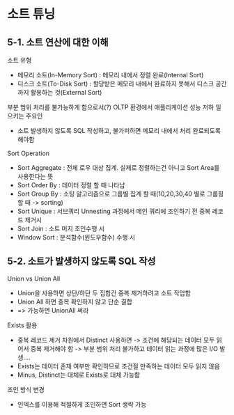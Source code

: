 # 소트 튜닝
## 5-1. 소트 연산에 대한 이해
소트 유형
* 메모리 소트(In-Memory Sort) : 메모리 내에서 정렬 완료(Internal Sort)
* 디스크 소트(To-Disk Sort) : 할당받은 메모리 내에서 완료하지 못해서 디스크 공간까지 활용하는 것(External Sort)

부분 범위 처리를 불가능하게 함으로서(?) OLTP 환경에서 애플리케이션 성능 저하 일으키는 주요인
* 소트 발생하지 않도록 SQL 작성하고, 불가피하면 메모리 내에서 처리 완료되도록 해야함

Sort Operation
* Sort Aggregate : 전체 로우 대상 집계. 실제로 정렬하는건 아니고 Sort Area를 사용한다는 뜻
* Sort Order By : 데이터 정렬 할 때 나타남
* Sort Group By : 소팅 알고리즘으로 그룹별 집계 할 때(10,20,30,40 별로 그룹핑 할 때 -> sorting)
* Sort Unique : 서브쿼리 Unnesting 과정에서 메인 쿼리에 조인하기 전 중복 레코드 제거시
* Sort Join : 소트 머지 조인수행 시
* Window Sort : 분석함수(윈도우함수) 수행 시

## 5-2. 소트가 발생하지 않도록 SQL 작성

Union vs Union All
* Union을 사용하면 상단/하단 두 집합간 중복 제거하려고 소트 작업함
* Union All 하면 중복 확인하지 않고 단순 결합
* => 가능하면 UnionAll 써라

Exists 활용
* 중복 레코드 제거 차원에서 Distinct 사용하면 -> 조건에 해당되는 데이터 모두 읽어서 중복 제거해야 함 -> 부분 범위 처리 불가하고 데이터 읽는 과정에 많은 I/O 발생....
* Exists는 데이터 존재 여부만 확인하므로 조건절 만족하는 데이터 모두 읽지 않음
* Minus, Distinct는 대체로 Exists로 대체 가능함

조인 방식 변경
* 인덱스를 이용해 적절하게 조인하면 Sort 생략 가능

